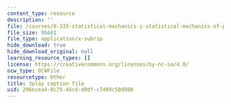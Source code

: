 ```yaml
---
content_type: resource
description: ''
file: /courses/8-333-statistical-mechanics-i-statistical-mechanics-of-particles-fall-2013/296ecea40c7545cdd9dfc7499c50d988_t7pTpwMjQ5I.srt
file_size: 95661
file_type: application/x-subrip
hide_download: true
hide_download_original: null
learning_resource_types: []
license: https://creativecommons.org/licenses/by-nc-sa/4.0/
ocw_type: OCWFile
resourcetype: Other
title: 3play caption file
uid: 296ecea4-0c75-45cd-d9df-c7499c50d988
---
```

